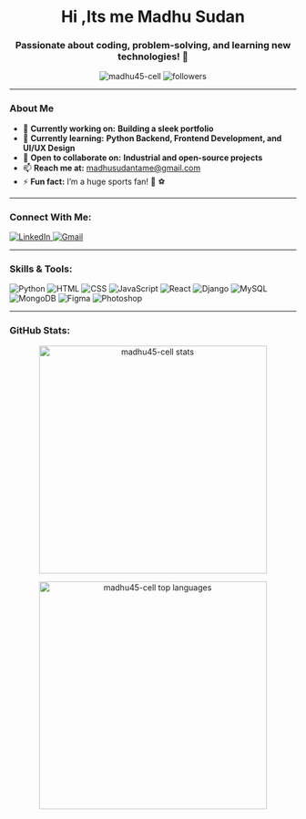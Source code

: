 <h1 align="center">Hi ,Its me Madhu Sudan</h1>
<h3 align="center"> Passionate about coding, problem-solving, and learning new technologies! 🌟</h3>

<p align="center"> 
  <img src="https://komarev.com/ghpvc/?username=madhu45-cell&label=Profile%20views&color=0e75b6&style=flat" alt="madhu45-cell" /> 
  <img src="https://img.shields.io/github/followers/madhu45-cell?label=Followers&style=social" alt="followers">
</p>

---

###  About Me
- 🔭 **Currently working on:** **Building a sleek portfolio**  
- 🌱 **Currently learning:** **Python Backend, Frontend Development, and UI/UX Design**  
- 👯 **Open to collaborate on:** **Industrial and open-source projects**  
- 📫 **Reach me at:** [madhusudantame@gmail.com](mailto:madhusudantame@gmail.com)  
- ⚡ **Fun fact:** I’m a huge sports fan! 🏀 ⚽  

---

###  Connect With Me:
<p align="left">
  <a href="https://linkedin.com/in/madhu-sudan-27125b296" target="_blank">
    <img src="https://img.shields.io/badge/LinkedIn-%230077B5.svg?style=for-the-badge&logo=linkedin&logoColor=white" alt="LinkedIn"/>
  </a>
  <a href="mailto:madhusudantame@gmail.com">
    <img src="https://img.shields.io/badge/Email-D14836?style=for-the-badge&logo=gmail&logoColor=white" alt="Gmail"/>
  </a>
</p>


---

###  Skills & Tools:
<p align="left">
  <img src="https://img.shields.io/badge/Python-%2314354C.svg?style=for-the-badge&logo=python&logoColor=white" alt="Python"/>
  <img src="https://img.shields.io/badge/HTML5-%23E34F26.svg?style=for-the-badge&logo=html5&logoColor=white" alt="HTML"/>
  <img src="https://img.shields.io/badge/CSS3-%231572B6.svg?style=for-the-badge&logo=css3&logoColor=white" alt="CSS"/>
  <img src="https://img.shields.io/badge/JavaScript-%23F7DF1E.svg?style=for-the-badge&logo=javascript&logoColor=black" alt="JavaScript"/>
  <img src="https://img.shields.io/badge/React-%2320232a.svg?style=for-the-badge&logo=react&logoColor=%2361DAFB" alt="React"/>
  <img src="https://img.shields.io/badge/Django-%23092E20.svg?style=for-the-badge&logo=django&logoColor=white" alt="Django"/>
  <img src="https://img.shields.io/badge/MySQL-%2300f.svg?style=for-the-badge&logo=mysql&logoColor=white" alt="MySQL"/>
  <img src="https://img.shields.io/badge/MongoDB-%2347A248.svg?style=for-the-badge&logo=mongodb&logoColor=white" alt="MongoDB"/>
  <img src="https://img.shields.io/badge/Figma-%23F24E1E.svg?style=for-the-badge&logo=figma&logoColor=white" alt="Figma"/>
  <img src="https://img.shields.io/badge/Photoshop-%2331A8FF.svg?style=for-the-badge&logo=adobe-photoshop&logoColor=white" alt="Photoshop"/>
</p>

---

###  GitHub Stats:
<p align="center">
  <img width="400" src="https://github-readme-stats.vercel.app/api?username=madhu45-cell&show_icons=true&theme=radical" alt="madhu45-cell stats"/>
</p>

<p align="center">
  <img width="400" src="https://github-readme-stats.vercel.app/api/top-langs?username=madhu45-cell&show_icons=true&locale=en&layout=compact&theme=radical" alt="madhu45-cell top languages" />
</p>
